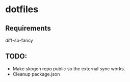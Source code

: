 # dotfiles

## Requirements

diff-so-fancy


## TODO:

- Make skogen repo public so the external sync works.
- Cleanup package.json
